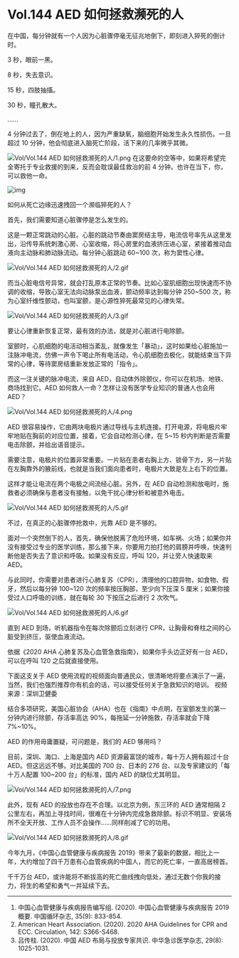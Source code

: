 # Vol.144 AED 如何拯救濒死的人

在中国，每分钟就有一个人因为心脏骤停毫无征兆地倒下，即刻进入猝死的倒计时。

3 秒，眼前一黑。

8 秒，失去意识。

15 秒，四肢抽搐。

30 秒，瞳孔散大。

……

4 分钟过去了，倒在地上的人，因为严重缺氧，脑细胞开始发生永久性损伤。一旦超过 10 分钟，他会彻底进入脑死亡阶段，活下来的几率微乎其微。

![Vol/Vol.144 AED 如何拯救濒死的人/1.png](https://file.hsyhx.top/iPaperClipICU/web/assets/image/文字稿/Vol/Vol.144%20AED%20如何拯救濒死的人/1.png?imageMogr2/format/avif)
在这要命的空等中，如果将希望完全寄托于专业救援的到来，反而会耽误最佳救治的前 4 分钟。也许在当下，你，可以救他一命。

![img](https://mmbiz.qpic.cn/mmbiz_png/SlOqFKqEO4E4IicLxFibb1unpaCqWCIxywFeDKQFYm55s5SomDqCe9BI6AfUBBPRgvDp7JIzQo23xWKp6rxynoYA/640?wx_fmt=png)

如何从死亡边缘迅速拽回一个濒临猝死的人？

首先，我们需要知道心脏骤停是怎么发生的。

这是一颗正常跳动的心脏。心脏的跳动节奏由窦房结主导，电流信号率先从这里发出，沿传导系统刺激心房、心室收缩，将心房里的血液挤压进心室，紧接着推动血液向主动脉和肺动脉流动。每分钟心脏跳动 60\~100 次，称为窦性心律。

![Vol/Vol.144 AED 如何拯救濒死的人/2.gif](https://file.hsyhx.top/iPaperClipICU/web/assets/image/文字稿/Vol/Vol.144%20AED%20如何拯救濒死的人/2.gif?imageMogr2/format/avif)

而当心脏电信号异常，就会打乱原本正常的节奏。比如心室肌细胞出现快速而不协调的收缩，导致心室无法向动脉泵出血液，颤动频率达到每分钟 250\~500 次，称为心室纤维性颤动，也叫室颤，是心源性猝死最常见的心律失常。

![Vol/Vol.144 AED 如何拯救濒死的人/3.gif](https://file.hsyhx.top/iPaperClipICU/web/assets/image/文字稿/Vol/Vol.144%20AED%20如何拯救濒死的人/3.gif?imageMogr2/format/avif)

要让心律重新恢复正常，最有效的办法，就是对心脏进行电除颤。

室颤时，心肌细胞的电活动相当紊乱，就像发生「暴动」，这时如果给心脏施加一注脉冲电流，仿佛一声令下喝止所有电活动，令心肌细胞去极化，就能结束当下异常的心律，等待窦房结重新发放正常的「指令」。

而这一注关键的脉冲电流，来自 AED，自动体外除颤仪，你可以在机场、地铁、商场找到它。AED 如何救人一命？怎样让没有医学专业知识的普通人也会用 AED？

![Vol/Vol.144 AED 如何拯救濒死的人/4.png](https://file.hsyhx.top/iPaperClipICU/web/assets/image/文字稿/Vol/Vol.144%20AED%20如何拯救濒死的人/4.png?imageMogr2/format/avif)

AED 很容易操作，它由两块电极片通过导线与主机连接。打开电源，将电极片牢牢地贴在胸前的对应位置，接着，它会自动检测心律，在 5\~15 秒内判断是否需要电击除颤，并给出语音提示。

需要注意，电极片的位置非常重要。一片贴在患者右胸上方、锁骨下方，另一片贴在左胸靠外的腋前线，也就是当我们面向患者时，电极片大致是左上右下的位置。

这样才能让电流在两个电极之间流经心脏。另外，在 AED 自动检测和放电时，施救者必须确保与患者没有接触，以免干扰心律分析和被意外电击。

![Vol/Vol.144 AED 如何拯救濒死的人/5.gif](https://file.hsyhx.top/iPaperClipICU/web/assets/image/文字稿/Vol/Vol.144%20AED%20如何拯救濒死的人/5.gif?imageMogr2/format/avif)

不过，在真正的心脏骤停抢救中，光靠 AED 是不够的。

面对一个突然倒下的人，首先，确保他脱离了危险环境，如车祸、火场；如果你并没有接受过专业的医学训练，那么接下来，你要用力拍打他的肩膀并呼唤，快速判断他是否失去了意识和呼吸。如果没有反应，呼叫 120，并让旁人快速取来 AED。

与此同时，你需要对患者进行心肺复苏（CPR），清理他的口腔异物，如食物、假牙，然后以每分钟 100\~120 次的频率按压胸部，至少向下压深 5 厘米；如果你接受过人口呼吸的训练，就在每轮 30 下按压之后进行 2 次吹气。

![Vol/Vol.144 AED 如何拯救濒死的人/6.gif](https://file.hsyhx.top/iPaperClipICU/web/assets/image/文字稿/Vol/Vol.144%20AED%20如何拯救濒死的人/6.gif?imageMogr2/format/avif)

直到 AED 到场，听机器指令在每次除颤后立刻进行 CPR，让胸骨和脊柱之间的心脏受到挤压，驱使血液流动。

依据《2020 AHA 心肺复苏及心血管急救指南》，如果你手头边正好有一台 AED，可以在呼叫 120 之后就直接使用。

下面这支关于 AED 使用流程的视频面向普通民众，很清晰地将要点演示了一遍，当然，我们也强烈推荐你有机会的话，可以接受任何关于急救知识的培训。
视频来源：深圳卫健委

结合多项研究，美国心脏协会（AHA）也在《指南》中点明，在室颤发生的第一分钟内进行除颤，存活率高达 90%，每拖延一分钟施救，存活率就会下降 7%\~10%。

AED 的作用毋庸置疑，可问题是，我们的 AED 够用吗？

目前，深圳、海口、上海是国内 AED 资源最富饶的城市，每十万人拥有超过十台 AED。但这远远不够。对比美国的 700 台、日本的 276 台、以及专家建议的「每十万人配置 100\~200 台」的标准，国内 AED 的缺位尤其明显。

![Vol/Vol.144 AED 如何拯救濒死的人/7.png](https://file.hsyhx.top/iPaperClipICU/web/assets/image/文字稿/Vol/Vol.144%20AED%20如何拯救濒死的人/7.png?imageMogr2/format/avif)

此外，现有 AED 的投放也存在不合理。以北京为例，东三环的 AED 通常相隔 2 公里左右，再加上寻找时间，很难在十分钟内完成急救除颤。标识不明显、安装场所不全天开放、工作人员不会操作……同样削减了它的功用。

![Vol/Vol.144 AED 如何拯救濒死的人/8.gif](https://file.hsyhx.top/iPaperClipICU/web/assets/image/文字稿/Vol/Vol.144%20AED%20如何拯救濒死的人/8.gif?imageMogr2/format/avif)

今年九月，《中国心血管健康与疾病报告 2019》带来了最新的数据，相比上一年，大约增加了四千万患有心血管疾病的中国人，而它的死亡率，一直高居榜首。

千千万台 AED，或许能将不断拔高的死亡曲线拽向低处，通过无数个你我的接力，将生的希望和勇气一并延续下去。

****

1. 中国心血管健康与疾病报告编写组. (2020). 中国心血管健康与疾病报告 2019 概要. 中国循环杂志, 35(9): 833-854.
2. American Heart Association. (2020). 2020 AHA Guidelines for CPR and ECC. Circulation, 142: S366-S468.
3. 吕传柱. (2020). 中国 AED 布局与投放专家共识. 中华急诊医学杂志, 29(8): 1025-1031.
